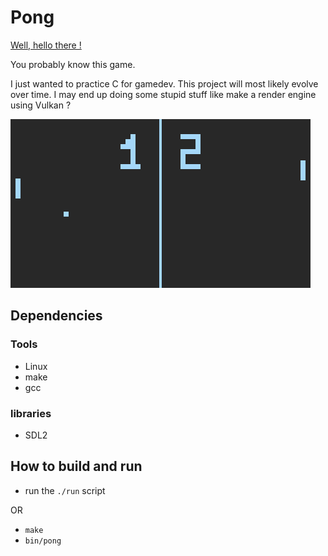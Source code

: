 # Pong

[Well, hello there !](https://www.youtube.com/watch?v=rEq1Z0bjdwc&t=8)

You probably know this game.

I just wanted to practice C for gamedev. This project will most likely evolve over time. I may end up doing some stupid stuff like make a render engine using Vulkan ?

![the paddle game](./img/pong.png "pong!")

## Dependencies

### Tools
- Linux
- make
- gcc

### libraries
- SDL2

## How to build and run

- run the ```./run``` script

OR

- ```make```
- ```bin/pong```

